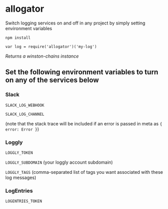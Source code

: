 # allogator
Switch logging services on and off in any project by simply setting environment variables

`npm install`

`var log = require('allogator')('my-log')`

*Returns a winston-chains instance*

## Set the following environment variables to turn on any of the services below

### Slack 
`SLACK_LOG_WEBHOOK`

`SLACK_LOG_CHANNEL`

(note that the stack trace will be included if an error is passed in meta as `{ error: Error }`)
  
### Loggly
`LOGGLY_TOKEN`

`LOGGLY_SUBDOMAIN` (your loggly account subdomain)

`LOGGLY_TAGS` (comma-separated list of tags you want associated with these log messages)
  
### LogEntries
`LOGENTRIES_TOKEN`
